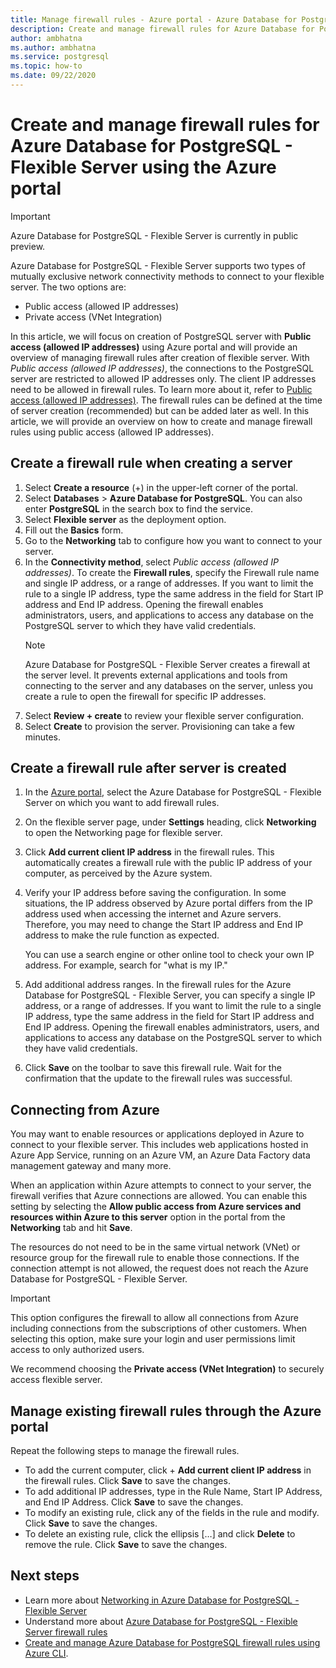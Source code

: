 ```yaml
---
title: Manage firewall rules - Azure portal - Azure Database for PostgreSQL - Flexible Server
description: Create and manage firewall rules for Azure Database for PostgreSQL - Flexible Server using the Azure portal
author: ambhatna
ms.author: ambhatna
ms.service: postgresql
ms.topic: how-to
ms.date: 09/22/2020
---
```


# Create and manage firewall rules for Azure Database for PostgreSQL - Flexible Server using the Azure portal

> [!IMPORTANT]
> Azure Database for PostgreSQL - Flexible Server is currently in public preview.

Azure Database for PostgreSQL - Flexible Server supports two types of mutually exclusive network connectivity methods to connect to your flexible server. The two options are:

* Public access (allowed IP addresses)
* Private access (VNet Integration)

In this article, we will focus on creation of PostgreSQL server with **Public access (allowed IP addresses)** using Azure portal and will provide an overview of managing firewall rules after creation of flexible server. With *Public access (allowed IP addresses)*, the connections to the PostgreSQL server are restricted to allowed IP addresses only. The client IP addresses need to be allowed in firewall rules. To learn more about it, refer to [Public access (allowed IP addresses)](./concepts-networking.md#public-access-allowed-ip-addresses). The firewall rules can be defined at the time of server creation (recommended) but can be added later as well. In this article, we will provide an overview on how to create and manage firewall rules using public access (allowed IP addresses).

## Create a firewall rule when creating a server

1. Select **Create a resource** (+) in the upper-left corner of the  portal.
2. Select **Databases** > **Azure Database for PostgreSQL**. You can also enter **PostgreSQL** in the search box to find the service.
3. Select **Flexible server** as the deployment option.
4. Fill out the **Basics** form.
5. Go to the **Networking** tab to configure how you want to connect to your server.
6. In the **Connectivity method**, select *Public access (allowed IP addresses)*. To create the **Firewall rules**, specify the Firewall rule name and single IP address, or a range of addresses. If you want to limit the rule to a single IP address, type the same address in the field for Start IP address and End IP address. Opening the firewall enables administrators, users, and applications to access any database on the PostgreSQL server to which they have valid credentials.
   > [!Note]
   > Azure Database for PostgreSQL - Flexible Server creates a firewall at the server level. It prevents external applications and tools from connecting to the server and any databases on the server, unless you create a rule to open the firewall for specific IP addresses.
7. Select **Review + create** to review your flexible server configuration.
8.  Select **Create** to provision the server. Provisioning can take a few minutes.

## Create a firewall rule after server is created

1. In the [Azure portal](https://portal.azure.com/), select the Azure Database for PostgreSQL - Flexible Server on which you want to add firewall rules.
2. On the flexible server page, under **Settings** heading, click **Networking** to open the Networking page for flexible server.

   <!--![Azure portal - click Connection Security](./media/howto-manage-firewall-portal/1-connection-security.png)-->

3. Click **Add current client IP address** in the firewall rules. This automatically creates a firewall rule with the public IP address of your computer, as perceived by the Azure system.

   <!--![Azure portal - click Add My IP](./media/howto-manage-firewall-portal/2-add-my-ip.png)-->

4. Verify your IP address before saving the configuration. In some situations, the IP address observed by Azure portal differs from the IP address used when accessing the internet and Azure servers. Therefore, you may need to change the Start IP address and End IP address to make the rule function as expected.

   You can use a search engine or other online tool to check your own IP address. For example, search for "what is my IP."

   <!--![Bing search for What is my IP](./media/howto-manage-firewall-portal/3-what-is-my-ip.png)-->

5. Add additional address ranges. In the firewall rules for the Azure Database for PostgreSQL - Flexible Server, you can specify a single IP address, or a range of addresses. If you want to limit the rule to a single IP address, type the same address in the field for Start IP address and End IP address. Opening the firewall enables administrators, users, and applications to access any database on the PostgreSQL server to which they have valid credentials.

   <!--![Azure portal - firewall rules](./media/howto-manage-firewall-portal/4-specify-addresses.png)-->

6. Click **Save** on the toolbar to save this firewall rule. Wait for the confirmation that the update to the firewall rules was successful.

   <!--![Azure portal - click Save](./media/howto-manage-firewall-portal/5-save-firewall-rule.png)-->

## Connecting from Azure

You may want to enable resources or applications deployed in Azure to connect to your flexible server. This includes web applications hosted in Azure App Service, running on an Azure VM, an Azure Data Factory data management gateway and many more. 

When an application within Azure attempts to connect to your server, the firewall verifies that Azure connections are allowed. You can enable this setting by selecting the **Allow public access from Azure services and resources within Azure to this server** option in the portal from the **Networking** tab and hit **Save**.

The resources do not need to be in the same virtual network (VNet) or resource group for the firewall rule to enable those connections. If the connection attempt is not allowed, the request does not reach the Azure Database for PostgreSQL - Flexible Server.

> [!IMPORTANT]
> This option configures the firewall to allow all connections from Azure including connections from the subscriptions of other customers. When selecting this option, make sure your login and user permissions limit access to only authorized users.
>
> We recommend choosing the **Private access (VNet Integration)** to securely access flexible server.
>
## Manage existing firewall rules through the Azure portal

Repeat the following steps to manage the firewall rules.

- To add the current computer, click + **Add current client IP address** in the firewall rules. Click **Save** to save the changes.
- To add additional IP addresses, type in the Rule Name, Start IP Address, and End IP Address. Click **Save** to save the changes.
- To modify an existing rule, click any of the fields in the rule and modify. Click **Save** to save the changes.
- To delete an existing rule, click the ellipsis […] and click **Delete** to remove the rule. Click **Save** to save the changes.

## Next steps
- Learn more about [Networking in Azure Database for PostgreSQL - Flexible Server](./concepts-networking.md)
- Understand more about [Azure Database for PostgreSQL - Flexible Server firewall rules](./concepts-networking.md#public-access-allowed-ip-addresses)
- [Create and manage Azure Database for PostgreSQL firewall rules using Azure CLI](./how-to-manage-firewall-cli.md).